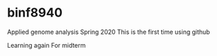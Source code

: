 # binf8940
Applied genome analysis Spring 2020
This is the first time using github

Learning again
For midterm
